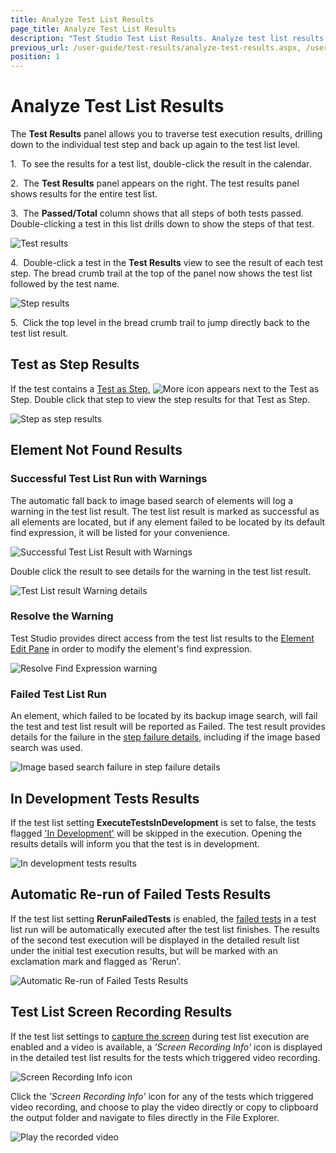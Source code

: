 ```yaml
---
title: Analyze Test List Results
page_title: Analyze Test List Results
description: "Test Studio Test List Results. Analyze test list results. Explore test list results in Test Studio. Scheduling failure."
previous_url: /user-guide/test-results/analyze-test-results.aspx, /user-guide/test-results/analyze-test-results, /getting-started/test-results/analyze-test-results
position: 1
---
```

# Analyze Test List Results

The **Test Results** panel allows you to traverse test execution results, drilling down to the individual test step and back up again to the test list level.

1.&nbsp; To see the results for a test list, double-click the result in the calendar.

2.&nbsp; The **Test Results** panel appears on the right. The test results panel shows results for the entire test list.

3.&nbsp; The **Passed/Total** column shows that all steps of both tests passed. Double-clicking a test in this list drills down to show the steps of that test.

![Test results][1]

4.&nbsp; Double-click a test in the **Test Results** view to see the result of each test step. The bread crumb trail at the top of the panel now shows the test list followed by the test name.

![Step results][2]

5.&nbsp; Click the top level in the bread crumb trail to jump directly back to the test list result.

## Test as Step Results

If the test contains a <a href="/features/custom-steps/test-as-step" target="_blank">Test as Step</a>, ![More icon][3] appears next to the Test as Step. Double click that step to view the step results for that Test as Step.

![Step as step results][4]

## Element Not Found Results

### Successful Test List Run with Warnings

The automatic fall back to image based search of elements will log a warning in the test list result. The test list result is marked as successful as all elements are located, but if any element failed to be located by its default find expression, it will be listed for your convenience.

![Successful Test List Result with Warnings][10]

Double click the result to see details for the warning in the test list result.

![Test List result Warning details][11]

### Resolve the Warning

Test Studio provides direct access from the test list results to the <a href="/features/elements-explorer/find-element" target="_blank">Element Edit Pane</a> in order to modify the element's find expression.

![Resolve Find Expression warning][12]

### Failed Test List Run

An element, which failed to be located by its backup image search, will fail the test and test list result will be reported as Failed. The test result provides details for the failure in the <a href="/general-information/test-results/step-failure-details" target="_blank">step failure details</a>, including if the image based search was used.

![Image based search failure in step failure details][13]

## In Development Tests Results

If the test list setting **ExecuteTestsInDevelopment** is set to false, the tests flagged <a href="/features/test-maintenance/tests-in-development" target="_blank">'In Development'</a> will be skipped in the execution. Opening the results details will inform you that the test is in development.

![In development tests results][5]

## Automatic Re-run of Failed Tests Results

If the test list setting **RerunFailedTests** is enabled, the <a href="/getting-started/test-execution/test-list-execution#automatic-re-run-of-failed-tests" target="_blank">failed tests</a> in a test list run will be automatically executed after the test list finishes. The results of the second test execution will be displayed in the detailed result list under the initial test execution results, but will be marked with an exclamation mark and flagged as 'Rerun'.

![Automatic Re-run of Failed Tests Results][6]

## Test List Screen Recording Results

If the test list settings to <a href="/getting-started/test-execution/test-list-execution#recording-of-test-list-execution" target="_blank">capture the screen</a> during test list execution are enabled and a video is available, a _'Screen Recording Info'_ icon is displayed in the detailed test list results for the tests which triggered video recording.

![Screen Recording Info icon][7]

Click the _'Screen Recording Info'_ icon for any of the tests which triggered video recording, and choose to play the video directly or copy to clipboard the output folder and navigate to files directly in the File Explorer.

![Play the recorded video][8]

[1]: /img/general-information/test-results/analyze-test-results/fig1.png
[2]: /img/general-information/test-results/analyze-test-results/fig2.png
[3]: /img/general-information/test-results/analyze-test-results/fig3.png
[4]: /img/general-information/test-results/analyze-test-results/fig4.png
[5]: /img/general-information/test-results/analyze-test-results/fig5.png
[6]: /img/general-information/test-results/analyze-test-results/fig6.png
[7]: /img/general-information/test-results/analyze-test-results/fig7.png
[8]: /img/general-information/test-results/analyze-test-results/fig8.png
[10]: /img/general-information/test-results/analyze-test-results/fig10.png
[11]: /img/general-information/test-results/analyze-test-results/fig11.png
[12]: /img/general-information/test-results/analyze-test-results/fig12.gif
[13]: /img/general-information/test-results/analyze-test-results/fig13.png